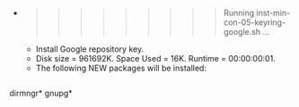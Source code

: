 * >>>>>>>>> Running inst-min-con-05-keyring-google.sh ...
  * Install Google repository key.
  * Disk size = 961692K. Space Used = 16K. Runtime = 00:00:00:01.
  * The following NEW packages will be installed:
  ```bash
dirmngr* gnupg*
  ```
